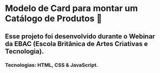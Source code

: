 # Modelo de Card para montar um Catálogo de Produtos 🎈

## Esse projeto foi desenvolvido durante o Webinar da EBAC (Escola Britânica de Artes Criativas e Tecnologia).

### Tecnologias: HTML, CSS & JavaScript.

